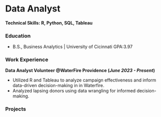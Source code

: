 # Data Analyst

#### Technical Skills: R, Python, SQL, Tableau

### Education
- B.S., Business Analytics | University of Cicinnati GPA:3.97

### Work Experience
**Data Analyst Volunteer @WaterFire Providence (_June 2023 - Present_)** 
- Utilized R and Tableau to analyze campaign effectiveness and inform data-driven decision-making in in Waterfire.
- Analyzed lapsing donors using data wrangling for informed decision-making.

### Projects

